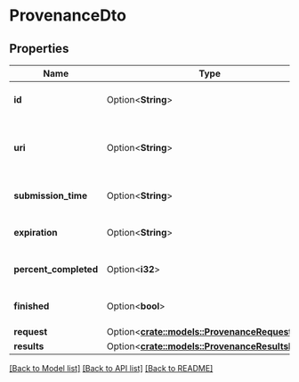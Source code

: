# ProvenanceDto

## Properties

Name | Type | Description | Notes
------------ | ------------- | ------------- | -------------
**id** | Option<**String**> | The id of the provenance query. | [optional]
**uri** | Option<**String**> | The URI for this query. Used for obtaining/deleting the request at a later time | [optional]
**submission_time** | Option<**String**> | The timestamp when the query was submitted. | [optional]
**expiration** | Option<**String**> | The timestamp when the query will expire. | [optional]
**percent_completed** | Option<**i32**> | The current percent complete. | [optional]
**finished** | Option<**bool**> | Whether the query has finished. | [optional]
**request** | Option<[**crate::models::ProvenanceRequestDto**](ProvenanceRequestDTO.md)> |  | [optional]
**results** | Option<[**crate::models::ProvenanceResultsDto**](ProvenanceResultsDTO.md)> |  | [optional]

[[Back to Model list]](../README.md#documentation-for-models) [[Back to API list]](../README.md#documentation-for-api-endpoints) [[Back to README]](../README.md)


